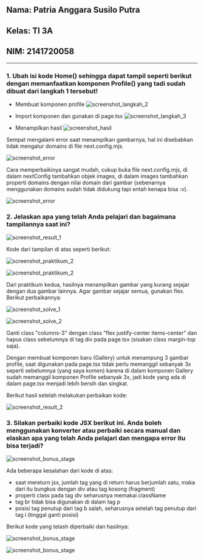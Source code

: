 ## Nama: Patria Anggara Susilo Putra
## Kelas: TI 3A
## NIM: 2141720058
---

### 1. Ubah isi kode Home() sehingga dapat tampil seperti berikut dengan memanfaatkan komponen Profile() yang tadi sudah dibuat dari langkah 1 tersebut!

+ Membuat komponen profile
![screenshot_langkah_2](/assets-record/praktikum-satu/1.png)

+ Import komponen dan gunakan di page.tsx
![screenshot_langkah_3](/assets-record/praktikum-satu/2.png)

+ Menampilkan hasil
![screenshot_hasil](/assets-record/praktikum-satu/result.png)

Sempat mengalami error saat menampilkan gambarnya, hal ini disebabkan tidak mengatur domains di file next.config.mjs. 

![screenshot_error](/assets-record/praktikum-satu/error.png)

Cara memperbaikinya sangat mudah, cukup buka file next.config.mjs, di dalam nextConfig tambahkan objek images, di dalam images tambahkan properti domains dengan nilai domain dari gambar (sebenarnya menggunakan domains sudah tidak didukung tapi entah kenapa bisa :v).

![screenshot_error](/assets-record/praktikum-satu/solve.png)

### 2. Jelaskan apa yang telah Anda pelajari dan bagaimana tampilannya saat ini?

![screenshot_result_1](/assets-record/praktikum-dua/result-1.png)

Kode dari tampilan di atas seperti berikut:

![screenshot_praktikum_2](/assets-record/praktikum-dua/1.png)

![screenshot_praktikum_2](/assets-record/praktikum-dua/2.png)

Dari praktikum kedua, hasilnya menampilkan gambar yang kurang sejajar dengan dua gambar lainnya. Agar gambar sejajar semua, gunakan flex. Berikut perbaikannya:


![screenshot_solve_1](/assets-record/praktikum-dua/solve-1.png)

![screenshot_solve_2](/assets-record/praktikum-dua/solve-2.png)

Ganti class "columns-3" dengan class "flex justify-center items-center" dan hapus class sebelumnya di tag div pada page.tsx (sisakan class margin-top saja).

Dengan membuat komponen baru (Gallery) untuk menampung 3 gambar profile, saat digunakan pada page.tsx tidak perlu memanggil sebanyak 3x seperti sebelumnya (yang saya komen) karena di dalam komponen Gallery sudah memanggil komponen Profile sebanyak 3x, jadi kode yang ada di dalam page.tsx menjadi lebih bersih dan singkat.

Berikut hasil setelah melakukan perbaikan kode:

![screenshot_result_2](/assets-record/praktikum-dua/result-2.png)

### 3. Silakan perbaiki kode JSX berikut ini. Anda boleh menggunakan konverter atau perbaiki secara manual dan elaskan apa yang telah Anda pelajari dan mengapa error itu bisa terjadi?

![screenshot_bonus_stage](/assets-record/bonus-stage/not-solved.png)

Ada beberapa kesalahan dari kode di atas:
+ saat mereturn jsx, jumlah tag yang di return harus berjumlah satu, maka dari itu bungkus dengan div atau tag kosong (fragment)
+ properti class pada tag div seharusnya memakai className
+ tag br tidak bisa digunakan di dalam tag p
+ posisi tag penutup dari tag b salah, seharusnya setelah tag penutup dari tag i (tinggal ganti posisi)

Berikut kode yang telash diperbaiki dan hasilnya:

![screenshot_bonus_stage](/assets-record/bonus-stage/solved.png)

![screenshot_bonus_stage](/assets-record/bonus-stage/result.png)